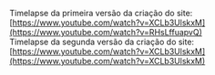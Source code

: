 
Timelapse da primeira versão da criação do site: [https://www.youtube.com/watch?v=XCLb3UlskxM](https://www.youtube.com/watch?v=RHsLffuapvQ)</br>
Timelapse da segunda versão da criação do site: [https://www.youtube.com/watch?v=XCLb3UlskxM](https://www.youtube.com/watch?v=XCLb3UlskxM)
